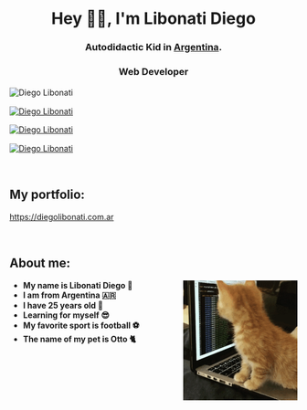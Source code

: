 
<h1 align="center"> Hey 👋🏽, I'm Libonati Diego </h1>

<h3 align="center">
    Autodidactic Kid in <a href="https://www.instagram.com/die_libonati/?hl=es-la">Argentina</a>.  
</h3>

<h3 align="center">
    Web Developer
</h3>

<img align="center" src="https://diegolibonati.com.ar/images/diegolibonatiglasses.webp" alt="Diego Libonati"/>

<p align="center">

<a href="https://www.instagram.com/die_libonati/?hl=es-la" target="blank"><img align="center" src="https://img.shields.io/badge/Instagram-E4405F?style=for-the-badge&logo=instagram&logoColor=white" alt="Diego Libonati"/></a>

<a href="diego.libonati1998@gmail.com" target="blank"><img align="center" src="https://img.shields.io/badge/Gmail-D14836?style=for-the-badge&logo=gmail&logoColor=white" alt="Diego Libonati"/></a>

<a href="https://www.linkedin.com/in/diego-libonati-67102419b/" target="blank"><img align="center" src="https://img.shields.io/badge/LinkedIn-0077B5?style=for-the-badge&logo=linkedin&logoColor=white" alt="Diego Libonati"/></a>

</p>

<br/>

## My portfolio:
https://diegolibonati.com.ar

<br/>

## About me: 
<img align="right" alt="cat coding" src="https://github.com/DiegoLibonati/DiegoLibonati/blob/main/template/cat.gif" width="200" />

- **My name is Libonati Diego 🐥**
- **I am from Argentina 🇦🇷**
- **I have 25 years old 💯**
- **Learning for myself 😎**
- **My favorite sport is football ⚽**
- **The name of my pet is Otto 🐈**
<br/>
